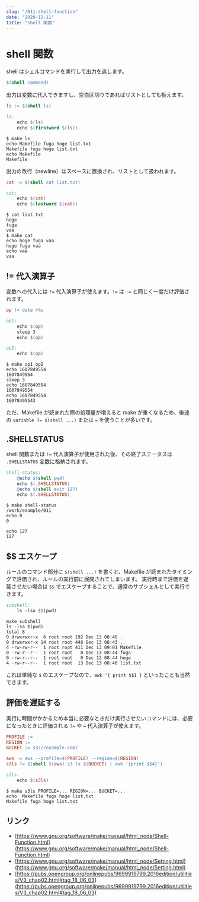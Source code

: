 ```yaml
---
slug: "/011-shell-function"
date: "2020-12-11"
title: "shell 関数"
---
```


# shell 関数

shell はシェルコマンドを実行して出力を返します。
```makefile
$(shell command)
```

出力は変数に代入できますし、空白区切りであればリストとしても扱えます。
```makefile
ls := $(shell ls)

ls:
	echo $(ls)
	echo $(firstword $(ls))
```
```shell
$ make ls
echo Makefile fuga hoge list.txt
Makefile fuga hoge list.txt
echo Makefile
Makefile
```

出力の改行（newline）はスペースに置換され、リストとして扱われます。
```makefile
cat := $(shell cat list.txt)

cat:
	echo $(cat)
	echo $(lastword $(cat))
```
```shell
$ cat list.txt
hoge
fuga
vaa
$ make cat
echo hoge fuga vaa
hoge fuga vaa
echo vaa
vaa
```

## != 代入演算子

変数への代入には `!=` 代入演算子が使えます。`!=` は `:=` と同じく一度だけ評価されます。
```makefile
op != date +%s

op1:
	echo $(op)
	sleep 3
	echo $(op)

op2:
	echo $(op)
```
```shell
$ make op1 op2
echo 1607849554
1607849554
sleep 3
echo 1607849554
1607849554
echo 1607849554
16078495543
```

ただ、Makefile が読まれた際の処理量が増えると make が重くなるため、後述の `variable ?= $(shell ...)` または `=` を使うことが多いです。

## .SHELLSTATUS

shell 関数または `!=` 代入演算子が使用された後、その終了ステータスは `.SHELLSTATUS` 変数に格納されます。
```makefile
shell-status:
	@echo $(shell pwd)
	echo $(.SHELLSTATUS)
	@echo $(shell exit 127)
	echo $(.SHELLSTATUS)
```
```shell
$ make shell-status
/work/example/011
echo 0
0

echo 127
127
```

## $$ エスケープ

ルールのコマンド部分に `$(shell ...)` を書くと、Makefile が読まれたタイミングで評価され、ルールの実行前に展開されてしまいます。
実行時まで評価を遅延させたい場合は `$$` でエスケープすることで、通常のサブシェルとして実行できます。
```makefile
subshell:
	ls -lsa $$(pwd)
```
```shell
make subshell
ls -lsa $(pwd)
total 8
0 drwxrwxr-x  6 root root 192 Dec 13 08:46 .
0 drwxrwxr-x 14 root root 448 Dec 13 08:43 ..
4 -rw-rw-r--  1 root root 411 Dec 13 09:01 Makefile
0 -rw-r--r--  1 root root   0 Dec 13 08:44 fuga
0 -rw-r--r--  1 root root   0 Dec 13 08:44 hoge
4 -rw-r--r--  1 root root  13 Dec 13 08:46 list.txt
```

これは単純な `$` のエスケープなので、`awk '{ print $$1 }` といったことも当然できます。


## 評価を遅延する

実行に時間がかかるため本当に必要なときだけ実行させたいコマンドには、必要になったときに評価される `?=` や `=` 代入演算子が使えます。
```makefile
PROFILE :=
REGION :=
BUCKET := s3://example.com/

aws := aws --profile=$(PROFILE) --region=$(REGION)
s3ls ?= $(shell $(aws) s3 ls $(BUCKET) | awk '{print $$4}')

s3ls:
	echo $(s3ls)
```
```shell
$ make s3ls PROFILE=... REGION=... BUCKET=...
echo  Makefile fuga hoge list.txt
Makefile fuga hoge list.txt
```

## リンク
* [https://www.gnu.org/software/make/manual/html_node/Shell-Function.html](https://www.gnu.org/software/make/manual/html_node/Shell-Function.html)
* [https://www.gnu.org/software/make/manual/html_node/Setting.html](https://www.gnu.org/software/make/manual/html_node/Setting.html)
* [https://pubs.opengroup.org/onlinepubs/9699919799.2016edition/utilities/V3_chap02.html#tag_18_06_03](https://pubs.opengroup.org/onlinepubs/9699919799.2016edition/utilities/V3_chap02.html#tag_18_06_03)